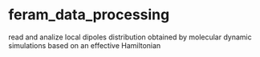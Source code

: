 # feram_data_processing
read and analize local dipoles distribution obtained by molecular dynamic simulations based on an effective Hamiltonian
